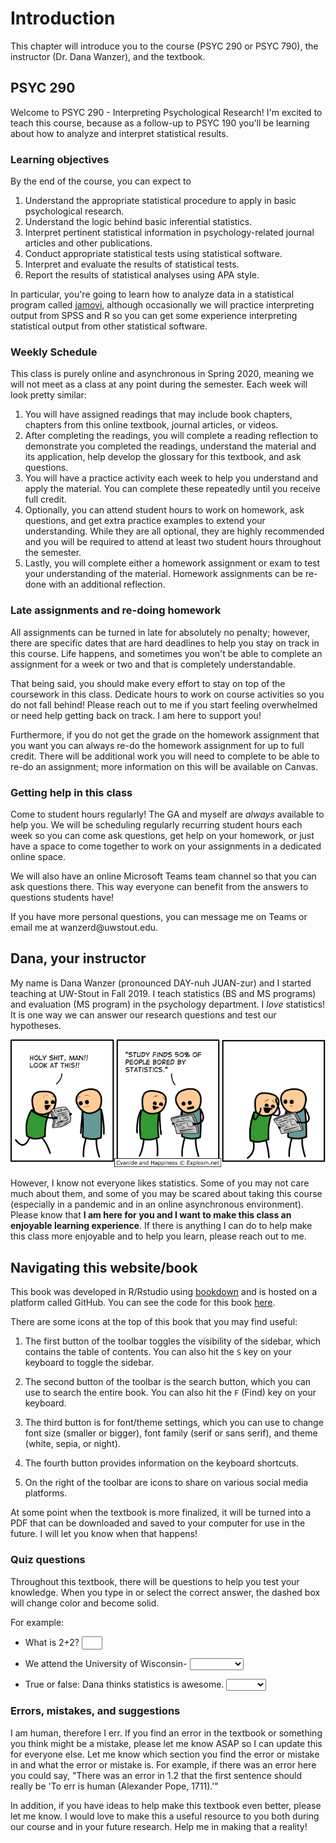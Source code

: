 # Introduction



This chapter will introduce you to the course (PSYC 290 or PSYC 790), the instructor (Dr. Dana Wanzer), and the textbook.

## PSYC 290

Welcome to PSYC 290 - Interpreting Psychological Research! I'm excited to teach this course, because as a follow-up to PSYC 190 you'll be learning about how to analyze and interpret statistical results.

### Learning objectives

By the end of the course, you can expect to

1.  Understand the appropriate statistical procedure to apply in basic psychological research.
2.  Understand the logic behind basic inferential statistics.
3.  Interpret pertinent statistical information in psychology-related journal articles and other publications.
4.  Conduct appropriate statistical tests using statistical software.
5.  Interpret and evaluate the results of statistical tests.
6.  Report the results of statistical analyses using APA style.

In particular, you're going to learn how to analyze data in a statistical program called [jamovi](https://www.jamovi.org/), although occasionally we will practice interpreting output from SPSS and R so you can get some experience interpreting statistical output from other statistical software.

### Weekly Schedule

This class is purely online and asynchronous in Spring 2020, meaning we will not meet as a class at any point during the semester. Each week will look pretty similar:

1.  You will have assigned readings that may include book chapters, chapters from this online textbook, journal articles, or videos.
2.  After completing the readings, you will complete a reading reflection to demonstrate you completed the readings, understand the material and its application, help develop the glossary for this textbook, and ask questions.
3.  You will have a practice activity each week to help you understand and apply the material. You can complete these repeatedly until you receive full credit.
4.  Optionally, you can attend student hours to work on homework, ask questions, and get extra practice examples to extend your understanding. While they are all optional, they are highly recommended and you will be required to attend at least two student hours throughout the semester.
5.  Lastly, you will complete either a homework assignment or exam to test your understanding of the material. Homework assignments can be re-done with an additional reflection. 

### Late assignments and re-doing homework

All assignments can be turned in late for absolutely no penalty; however, there are specific dates that are hard deadlines to help you stay on track in this course. Life happens, and sometimes you won't be able to complete an assignment for a week or two and that is completely understandable.

That being said, you should make every effort to stay on top of the coursework in this class. Dedicate hours to work on course activities so you do not fall behind! Please reach out to me if you start feeling overwhelmed or need help getting back on track. I am here to support you!

Furthermore, if you do not get the grade on the homework assignment that you want you can always re-do the homework assignment for up to full credit. There will be additional work you will need to complete to be able to re-do an assignment; more information on this will be available on Canvas.

### Getting help in this class

Come to student hours regularly! The GA and myself are *always* available to help you. We will be scheduling regularly recurring student hours each week so you can come ask questions, get help on your homework, or just have a space to come together to work on your assignments in a dedicated online space.

We will also have an online Microsoft Teams team channel so that you can ask questions there. This way everyone can benefit from the answers to questions students have!

If you have more personal questions, you can message me on Teams or email me at wanzerd\@uwstout.edu.

## Dana, your instructor

My name is Dana Wanzer (pronounced DAY-nuh JUAN-zur) and I started teaching at UW-Stout in Fall 2019. I teach statistics (BS and MS programs) and evaluation (MS program) in the psychology department. I *love* statistics! It is one way we can answer our research questions and test our hypotheses.

![](images/01-intro/cyanide-happiness_statistics.png)

However, I know not everyone likes statistics. Some of you may not care much about them, and some of you may be scared about taking this course (especially in a pandemic and in an online asynchronous environment). Please know that **I am here for you and I want to make this class an enjoyable learning experience**. If there is anything I can do to help make this class more enjoyable and to help you learn, please reach out to me.

## Navigating this website/book

This book was developed in R/Rstudio using [bookdown](https://bookdown.org/yihui/bookdown) and is hosted on a platform called GitHub. You can see the code for this book [here](https://github.com/danawanzer/stats-with-jamovi).

There are some icons at the top of this book that you may find useful:

1.  The first button of the toolbar toggles the visibility of the sidebar, which contains the table of contents. You can also hit the `S` key on your keyboard to toggle the sidebar.

2.  The second button of the toolbar is the search button, which you can use to search the entire book. You can also hit the `F` (Find) key on your keyboard.

3.  The third button is for font/theme settings, which you can use to change font size (smaller or bigger), font family (serif or sans serif), and theme (white, sepia, or night).

4.  The fourth button provides information on the keyboard shortcuts.

5.  On the right of the toolbar are icons to share on various social media platforms.

At some point when the textbook is more finalized, it will be turned into a PDF that can be downloaded and saved to your computer for use in the future. I will let you know when that happens!

### Quiz questions

Throughout this textbook, there will be questions to help you test your knowledge. When you type in or select the correct answer, the dashed box will change color and become solid.

For example:

-   What is 2+2? <input class='solveme nospaces' size='1' data-answer='["4"]'/>

-   We attend the University of Wisconsin- <select class='solveme' data-answer='["Stout"]'> <option></option> <option>Stout</option> <option>Madison</option> <option>Green Bay</option></select>

-   True or false: Dana thinks statistics is awesome. <select class='solveme' data-answer='["TRUE"]'> <option></option> <option>TRUE</option> <option>FALSE</option></select>

### Errors, mistakes, and suggestions

I am human, therefore I err. If you find an error in the textbook or something you think might be a mistake, please let me know ASAP so I can update this for everyone else. Let me know which section you find the error or mistake in and what the error or mistake is. For example, if there was an error here you could say, "There was an error in 1.2 that the first sentence should really be 'To err is human (Alexander Pope, 1711).'"

In addition, if you have ideas to help make this textbook even better, please let me know. I would love to make this a useful resource to you both during our course and in your future research. Help me in making that a reality!
